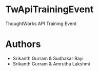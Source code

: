 # TwApiTrainingEvent
ThoughtWorks API Training Event

# Authors
* Srikanth Gurram & Sudhakar Rayi
* Srikanth Gurram & Amrutha Lakshmi
